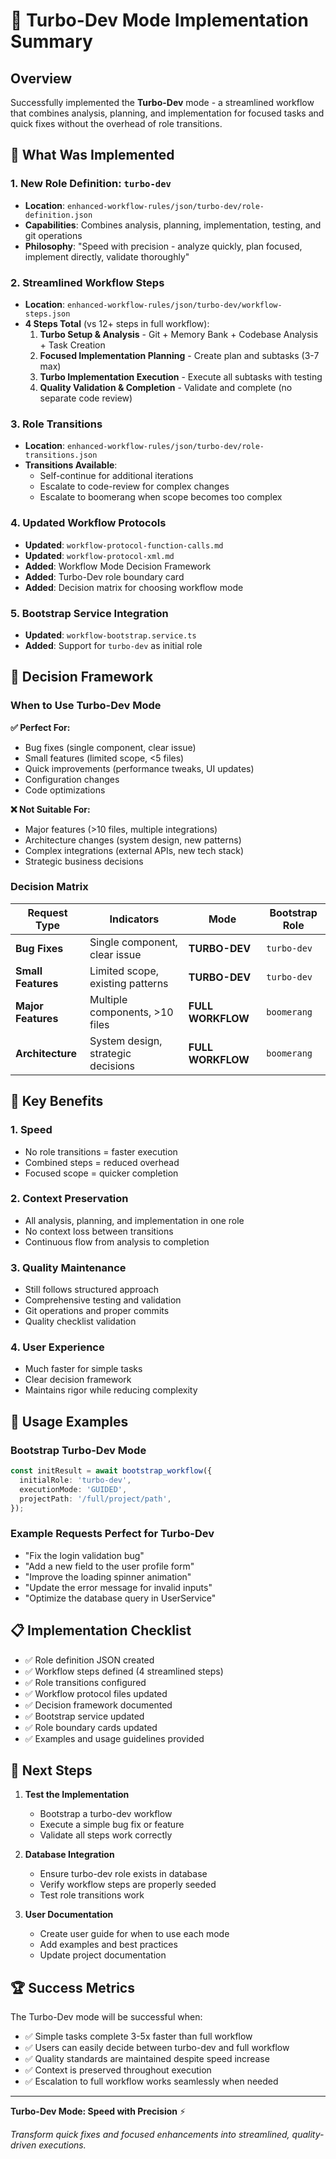# 🚀 Turbo-Dev Mode Implementation Summary

## Overview

Successfully implemented the **Turbo-Dev** mode - a streamlined workflow that combines analysis, planning, and implementation for focused tasks and quick fixes without the overhead of role transitions.

## 🎯 What Was Implemented

### 1. **New Role Definition: `turbo-dev`**
- **Location**: `enhanced-workflow-rules/json/turbo-dev/role-definition.json`
- **Capabilities**: Combines analysis, planning, implementation, testing, and git operations
- **Philosophy**: "Speed with precision - analyze quickly, plan focused, implement directly, validate thoroughly"

### 2. **Streamlined Workflow Steps**
- **Location**: `enhanced-workflow-rules/json/turbo-dev/workflow-steps.json`
- **4 Steps Total** (vs 12+ steps in full workflow):
  1. **Turbo Setup & Analysis** - Git + Memory Bank + Codebase Analysis + Task Creation
  2. **Focused Implementation Planning** - Create plan and subtasks (3-7 max)
  3. **Turbo Implementation Execution** - Execute all subtasks with testing
  4. **Quality Validation & Completion** - Validate and complete (no separate code review)

### 3. **Role Transitions**
- **Location**: `enhanced-workflow-rules/json/turbo-dev/role-transitions.json`
- **Transitions Available**:
  - Self-continue for additional iterations
  - Escalate to code-review for complex changes
  - Escalate to boomerang when scope becomes too complex

### 4. **Updated Workflow Protocols**
- **Updated**: `workflow-protocol-function-calls.md`
- **Updated**: `workflow-protocol-xml.md`
- **Added**: Workflow Mode Decision Framework
- **Added**: Turbo-Dev role boundary card
- **Added**: Decision matrix for choosing workflow mode

### 5. **Bootstrap Service Integration**
- **Updated**: `workflow-bootstrap.service.ts`
- **Added**: Support for `turbo-dev` as initial role

## 🎯 Decision Framework

### When to Use Turbo-Dev Mode

**✅ Perfect For:**
- Bug fixes (single component, clear issue)
- Small features (limited scope, <5 files)
- Quick improvements (performance tweaks, UI updates)
- Configuration changes
- Code optimizations

**❌ Not Suitable For:**
- Major features (>10 files, multiple integrations)
- Architecture changes (system design, new patterns)
- Complex integrations (external APIs, new tech stack)
- Strategic business decisions

### Decision Matrix

| Request Type | Indicators | Mode | Bootstrap Role |
|-------------|------------|------|----------------|
| **Bug Fixes** | Single component, clear issue | **TURBO-DEV** | `turbo-dev` |
| **Small Features** | Limited scope, existing patterns | **TURBO-DEV** | `turbo-dev` |
| **Major Features** | Multiple components, >10 files | **FULL WORKFLOW** | `boomerang` |
| **Architecture** | System design, strategic decisions | **FULL WORKFLOW** | `boomerang` |

## 🚀 Key Benefits

### 1. **Speed**
- No role transitions = faster execution
- Combined steps = reduced overhead
- Focused scope = quicker completion

### 2. **Context Preservation**
- All analysis, planning, and implementation in one role
- No context loss between transitions
- Continuous flow from analysis to completion

### 3. **Quality Maintenance**
- Still follows structured approach
- Comprehensive testing and validation
- Git operations and proper commits
- Quality checklist validation

### 4. **User Experience**
- Much faster for simple tasks
- Clear decision framework
- Maintains rigor while reducing complexity

## 🔧 Usage Examples

### Bootstrap Turbo-Dev Mode
```typescript
const initResult = await bootstrap_workflow({
  initialRole: 'turbo-dev',
  executionMode: 'GUIDED',
  projectPath: '/full/project/path',
});
```

### Example Requests Perfect for Turbo-Dev
- "Fix the login validation bug"
- "Add a new field to the user profile form"
- "Improve the loading spinner animation"
- "Update the error message for invalid inputs"
- "Optimize the database query in UserService"

## 📋 Implementation Checklist

- ✅ Role definition JSON created
- ✅ Workflow steps defined (4 streamlined steps)
- ✅ Role transitions configured
- ✅ Workflow protocol files updated
- ✅ Decision framework documented
- ✅ Bootstrap service updated
- ✅ Role boundary cards updated
- ✅ Examples and usage guidelines provided

## 🎯 Next Steps

1. **Test the Implementation**
   - Bootstrap a turbo-dev workflow
   - Execute a simple bug fix or feature
   - Validate all steps work correctly

2. **Database Integration**
   - Ensure turbo-dev role exists in database
   - Verify workflow steps are properly seeded
   - Test role transitions work

3. **User Documentation**
   - Create user guide for when to use each mode
   - Add examples and best practices
   - Update project documentation

## 🏆 Success Metrics

The Turbo-Dev mode will be successful when:
- ✅ Simple tasks complete 3-5x faster than full workflow
- ✅ Users can easily decide between turbo-dev and full workflow
- ✅ Quality standards are maintained despite speed increase
- ✅ Context is preserved throughout execution
- ✅ Escalation to full workflow works seamlessly when needed

---

**Turbo-Dev Mode: Speed with Precision** ⚡

*Transform quick fixes and focused enhancements into streamlined, quality-driven executions.*
